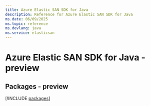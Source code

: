```yaml
---
title: Azure Elastic SAN SDK for Java
description: Reference for Azure Elastic SAN SDK for Java
ms.date: 06/09/2025
ms.topic: reference
ms.devlang: java
ms.service: elasticsan
---
```

# Azure Elastic SAN SDK for Java - preview
## Packages - preview
[!INCLUDE [packages](elastic-san-index.md)]